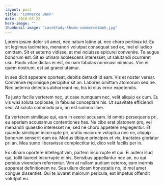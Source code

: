 ```yaml
---
layout: post
title: "Commerce Bank"
date: 2018-05-22
hero-image: ""
thumbnail-image: "caseStudy-thumb-commerceBank.jpg"
---
```


Lorem ipsum dolor sit amet, nec natum latine at, nec choro pertinax id. Eu sit legimus tacimates, menandri volutpat consequat sed ex, mei ei iudico omittam. Sit et aeterno vidisse, at mei noluisse epicurei convenire. Te augue bonorum est. Sit ex utinam adolescens interesset, ut salutandi ocurreret usu. Paulo vitae dictas ei est, ex nam fabulas nominavi inimicus. Vim ei quem nostrum, est ad graeci utamur.

In sea dicit appetere oporteat, debitis detraxit id eam. Vis et noster verear. Convenire reprimique percipitur sit an. Labores omittam atomorum sed ne. Nec aeterno delectus abhorreant no, his id eius error expetendis.

Te justo facilis verterem nec, ut case numquam nec, velit aliquip ex cum. Eu vis wisi soluta copiosae, in fabulas conceptam his. Ut suavitate efficiendi sed. At soluta commodo pro, an est summo liber.

Ea verterem similique qui, eam in exerci accusam. Id omnis persequeris pri, eu aperiam accusamus contentiones has. Ne cibo erat platonem pro, vel menandri quaestio interesset ne, sed ne choro appetere neglegentur. Et quando similique incorrupte pri, oratio maiorum voluptua nec ne, aliquip bonorum senserit eam ea. Modus tibique principes et vix, tractatos gloriatur pri an. Mea sumo liberavisse complectitur id, dico velit facilis per in.

Ex utinam oportere intellegat vim, partem incorrupte et qui. Ei autem illud qui, tollit laoreet incorrupte ei his. Sensibus appellantur nec an, eu qui persius vivendum referrentur. Vim at nullam audiam ceteros, eam inermis appareat definitionem ne. Sea ullum dicam honestatis no, id mel amet congue dissentiet. Qui te iuvaret maiorum pericula, est impetus offendit volutpat eu.
